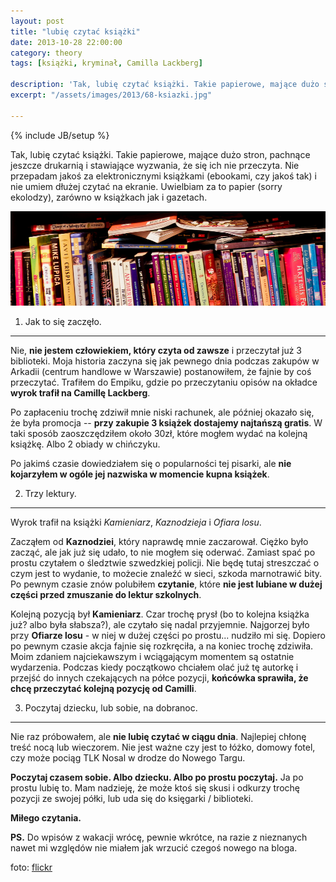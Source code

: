 ```yaml
---
layout: post
title: "lubię czytać książki"
date: 2013-10-28 22:00:00
category: theory
tags: [książki, kryminał, Camilla Lackberg]

description: 'Tak, lubię czytać książki. Takie papierowe, mające dużo stron, pachnące jeszcze drukarnią i stawiające wyzwania, że się ich nie przeczyta. Nie przepadam jakoś za elektronicznymi książkami (ebookami, czy jakoś tak) i nie umiem dłużej czytać na ekranie. Uwielbiam za to papier (sorry ekolodzy), zarówno w książkach jak i gazetach.'
excerpt: "/assets/images/2013/68-ksiazki.jpg"

---
```


{% include JB/setup %}

Tak, lubię czytać książki. Takie papierowe, mające dużo stron, pachnące jeszcze drukarnią i stawiające wyzwania, że się ich nie przeczyta. Nie przepadam jakoś za elektronicznymi książkami (ebookami, czy jakoś tak) i nie umiem dłużej czytać na ekranie. Uwielbiam za to papier (sorry ekolodzy), zarówno w książkach jak i gazetach.

<img src="/assets/images/2013/68-ksiazki.jpg" alt="książki" />

1) Jak to się zaczęło.
----------------------

Nie, **nie jestem człowiekiem, który czyta od zawsze** i przeczytał już 3 biblioteki. Moja historia zaczyna się jak pewnego dnia podczas zakupów w Arkadii (centrum handlowe w Warszawie) postanowiłem, że fajnie by coś przeczytać. Trafiłem do Empiku, gdzie po przeczytaniu opisów na okładce **wyrok trafił na Camillę Lackberg**.

Po zapłaceniu trochę zdziwił mnie niski rachunek, ale później okazało się, że była promocja -- **przy zakupie 3 książek dostajemy najtańszą gratis**. W taki sposób zaoszczędziłem około 30zł, które mogłem wydać na kolejną książkę. Albo 2 obiady w chińczyku.

Po jakimś czasie dowiedziałem się o popularności tej pisarki, ale **nie kojarzyłem w ogóle jej nazwiska w momencie kupna książek**.

2) Trzy lektury.
----------------

Wyrok trafił na książki *Kamieniarz*, *Kaznodzieja* i *Ofiara losu*.

Zacząłem od **Kaznodziei**, który naprawdę mnie zaczarował. Ciężko było zacząć, ale jak już się udało, to nie mogłem się oderwać. Zamiast spać po prostu czytałem o śledztwie szwedzkiej policji. Nie będę tutaj streszczać o czym jest to wydanie, to możecie znaleźć w sieci, szkoda marnotrawić bity. Po pewnym czasie znów polubiłem **czytanie**, które **nie jest lubiane w dużej części przed zmuszanie do lektur szkolnych**.

Kolejną pozycją był **Kamieniarz**. Czar trochę prysł (bo to kolejna książka już? albo była słabsza?), ale czytało się nadal przyjemnie. Najgorzej było przy **Ofiarze losu** - w niej w dużej części po prostu... nudziło mi się. Dopiero po pewnym czasie akcja fajnie się rozkręciła, a na koniec trochę zdziwiła. Moim zdaniem najciekawszym i wciągającym momentem są ostatnie wydarzenia. Podczas kiedy początkowo chciałem olać już tę autorkę i przejść do innych czekających na półce pozycji, **końcówka sprawiła, że chcę przeczytać kolejną pozycję od Camilli**.

3) Poczytaj dziecku, lub sobie, na dobranoc.
--------------------------------------------

Nie raz próbowałem, ale **nie lubię czytać w ciągu dnia**. Najlepiej chłonę treść nocą lub wieczorem. Nie jest ważne czy jest to łóżko, domowy fotel, czy może pociąg TLK Nosal w drodze do Nowego Targu.

**Poczytaj czasem sobie. Albo dziecku. Albo po prostu poczytaj.** Ja po prostu lubię to. Mam nadzieję, że może ktoś się skusi i odkurzy trochę pozycji ze swojej półki, lub uda się do księgarki / biblioteki.

**Miłego czytania.**

**PS.** Do wpisów z wakacji wrócę, pewnie wkrótce, na razie z nieznanych nawet mi względów nie miałem jak wrzucić czegoś nowego na bloga.

foto: [flickr](http://www.flickr.com/photos/28085418@N07/4569110493/in/photolist-7XKTn8-bF51FS-aJjK3k-bF4Yf7-dvHiAs-9TvtEQ-8RRY87-7PL7rh-7BAEiV-988BVE-8AJ5aQ-8KnEXK-bnTf1k-dRhn5k-f3ze57-fw3o1A-9atr7C-9K29Dm-97oiDM-86Jq9V-83jxaX-comqio-7L59mg-9Ltwwm-adUqB5-8HfTVR-ea7v2Q)


